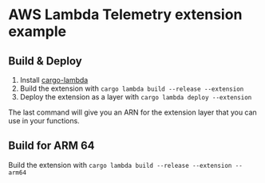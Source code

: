 # AWS Lambda Telemetry extension example

## Build & Deploy

1. Install [cargo-lambda](https://github.com/cargo-lambda/cargo-lambda#installation)
2. Build the extension with `cargo lambda build --release --extension`
3. Deploy the extension as a layer with `cargo lambda deploy --extension`

The last command will give you an ARN for the extension layer that you can use in your functions.

## Build for ARM 64

Build the extension with `cargo lambda build --release --extension --arm64`
